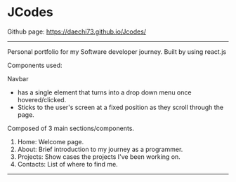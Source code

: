 # JCodes

Github page: https://daechi73.github.io/Jcodes/

---

Personal portfolio for my Software developer journey.
Built by using react.js

Components used:

Navbar

- has a single element that turns into a drop down menu once hovered/clicked.
- Sticks to the user's screen at a fixed position as they scroll through the page.

Composed of 3 main sections/components.

1. Home: Welcome page.
2. About: Brief introduction to my journey as a programmer.
3. Projects: Show cases the projects I've been working on.
4. Contacts: List of where to find me.

---

